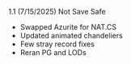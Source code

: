 1.1 (7/15/2025) Not Save Safe

- Swapped Azurite for NAT.CS
- Updated animated chandeliers
- Few stray record fixes
- Reran PG and LODs
